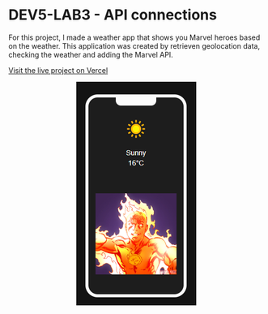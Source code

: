 # DEV5-LAB3 - API connections

For this project, I made a weather app that shows you Marvel heroes based on the weather.
This application was created by retrieven geolocation data, checking the weather and adding the Marvel API.

[Visit the live project on Vercel](https://weather-application-rix11-h.vercel.app/)

<div style="text-align:center"><img src="https://github.com/Rix11-H/DEV5-LAB3/blob/main/weatherHeroes/public/Schermafbeelding%202022-10-10%20140708.png" /></div>
